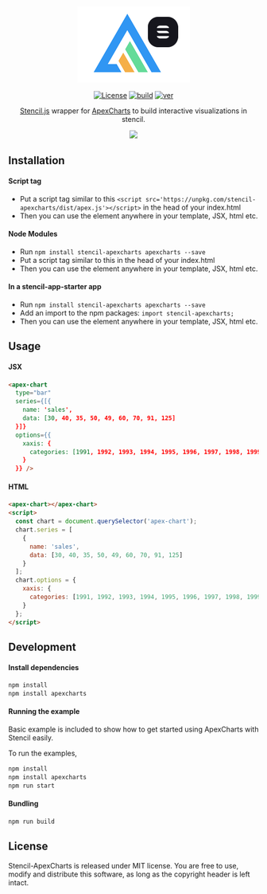 <p align="center"><img src="https://github.com/apexcharts/stencil-apexcharts/raw/master/assets/stencil-apexcharts.png"></p>

<p align="center">
  <a href="https://github.com/apexcharts/stencil-apexcharts/blob/master/LICENSE"><img src="https://img.shields.io/badge/License-MIT-brightgreen.svg" alt="License"></a>
  <a href="https://travis-ci.com/apexcharts/stencil-apexcharts"><img src="https://api.travis-ci.com/apexcharts/stencil-apexcharts.svg?branch=master" alt="build" /></a>
  <a href="https://www.npmjs.com/package/stencil-apexcharts"><img src="https://img.shields.io/npm/v/stencil-apexcharts.svg" alt="ver"></a>
</p>

<p align="center"><a href="https://stenciljs.com">Stencil.js</a> wrapper for <a href="https://apexcharts.com">ApexCharts</a> to build interactive visualizations in stencil.</p>

<p align="center"><a href="https://apexcharts.com/javascript-chart-demos/"><img src="https://apexcharts.com/media/apexcharts-banner.png"></a></p>


## Installation

#### Script tag

- Put a script tag similar to this `<script src='https://unpkg.com/stencil-apexcharts/dist/apex.js'></script>` in the head of your index.html
- Then you can use the element anywhere in your template, JSX, html etc.

#### Node Modules

- Run `npm install stencil-apexcharts apexcharts --save`
- Put a script tag similar to this <script src='node_modules/stencil-apexcharts/dist/apex.js'></script> in the head of your index.html
- Then you can use the element anywhere in your template, JSX, html etc.

#### In a stencil-app-starter app

- Run `npm install stencil-apexcharts apexcharts --save`
- Add an import to the npm packages: `import stencil-apexcharts;`
- Then you can use the element anywhere in your template, JSX, html etc.

## Usage

#### JSX

```html
<apex-chart
  type="bar"
  series={[{
    name: 'sales',
    data: [30, 40, 35, 50, 49, 60, 70, 91, 125]
  }]}
  options={{
    xaxis: {
      categories: [1991, 1992, 1993, 1994, 1995, 1996, 1997, 1998, 1999]
    }
  }} />
```

#### HTML

```html
<apex-chart></apex-chart>
<script>
  const chart = document.querySelector('apex-chart');
  chart.series = [
    {
      name: 'sales',
      data: [30, 40, 35, 50, 49, 60, 70, 91, 125]
    }
  ];
  chart.options = {
    xaxis: {
      categories: [1991, 1992, 1993, 1994, 1995, 1996, 1997, 1998, 1999]
    }
  };
</script>
```

## Development

#### Install dependencies

```bash
npm install
npm install apexcharts
```

#### Running the example

Basic example is included to show how to get started using ApexCharts with Stencil easily.

To run the examples,
```bash
npm install
npm install apexcharts
npm run start
```

#### Bundling

```bash
npm run build
```

## License

Stencil-ApexCharts is released under MIT license. You are free to use, modify and distribute this software, as long as the copyright header is left intact.
